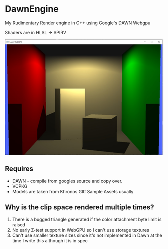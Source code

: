 # DawnEngine
My Rudimentary Render engine in C++ using Google's DAWN Webgpu

Shaders are in HLSL -> SPIRV

![screenshot](./_readme_images/cornellbox.jpg)


## Requires
- DAWN - compile from googles source and copy over.
- VCPKG
- Models are taken from Khronos Gltf Sample Assets usually

## Why is the clip space rendered multiple times?
1. There is a bugged triangle generated if the color attachment byte limit is raised
2. No early Z-test support in WebGPU so I can't use storage textures
3. Can't use smaller texture sizes since it's not implemented in Dawn at the time I write this although it is in spec